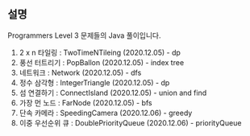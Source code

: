 <!-- @format -->

## 설명

Programmers Level 3 문제들의 Java 풀이입니다.

1. 2 x n 타일링 : TwoTimeNTileing (2020.12.05) - dp
2. 풍선 터트리기 : PopBallon (2020.12.05) - index tree
3. 네트워크 : Network (2020.12.05) - dfs
4. 정수 삼각형 : IntegerTriangle (2020.12.05) - dp
5. 섬 연결하기 : ConnectIsland (2020.12.05) - union and find
6. 가장 먼 노드 : FarNode (2020.12.05) - bfs
7. 단속 카메라 : SpeedingCamera (2020.12.06) - greedy
8. 이중 우선순위 큐 : DoublePriorityQueue (2020.12.06) - priorityQueue
